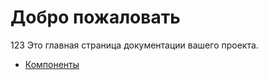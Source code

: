 # Добро пожаловать

123 Это главная страница документации вашего проекта.

- [Компоненты](components/)
